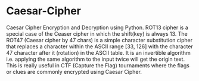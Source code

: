 # Caesar-Cipher
Caesar Cipher Encryption and Decryption using Python.
ROT13 cipher is a special case of the Ceaser cipher in which the shift(key) is always 13.
The ROT47 (Caesar cipher by 47 chars) is a simple character substitution cipher that replaces a character within the ASCII range [33, 126] with the character 47 character after it (rotation) in the ASCII table. It is an invertible algorithm i.e. applying the same algorithm to the input twice will get the origin text.
This is really useful in CTF (Capture the Flag) tournaments where the flags or clues are commonly encrypted using Caesar Cipher.
